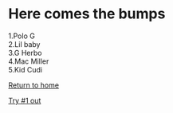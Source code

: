# Here comes the bumps

1.Polo G</br>
2.Lil baby</br>
3.G Herbo</br>
4.Mac Miller</br>
5.Kid Cudi</br>

[Return to home](README.md)



[Try #1 out](https://www.youtube.com/channel/UC0ifXd2AVf1LMYbqwB5GH4g)

